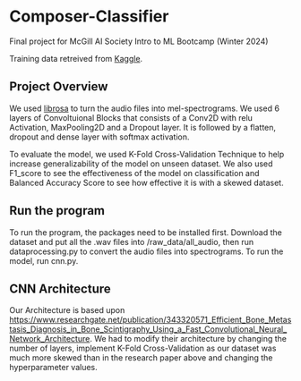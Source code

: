 # Composer-Classifier

Final project for McGill AI Society Intro to ML Bootcamp (Winter 2024)

Training data retreived from [Kaggle](https://www.kaggle.com/datasets/imsparsh/musicnet-dataset).

## Project Overview
We used [librosa](https://librosa.org/) to turn the audio files into mel-spectrograms. We used 6 layers of Convoltuional Blocks that consists of a Conv2D with relu Activation, MaxPooling2D and a Dropout layer. It is followed by a flatten, dropout and dense layer with softmax activation. 

To evaluate the model, we used K-Fold Cross-Validation Technique to help increase generalizability of the model on unseen dataset. We also used F1_score to see the effectiveness of the model on classification and Balanced Accuracy Score  to see how effective it is with a skewed dataset.

## Run the program
To run the program, the packages need to be installed first. Download the dataset and put all the .wav files into /raw_data/all_audio, then run dataprocessing.py to convert the audio files into spectrograms. To run the model, run cnn.py.

## CNN Architecture
Our Architecture is based upon https://www.researchgate.net/publication/343320571_Efficient_Bone_Metastasis_Diagnosis_in_Bone_Scintigraphy_Using_a_Fast_Convolutional_Neural_Network_Architecture. We had to modify their architecture by changing the number of layers, implement K-Fold Cross-Validation as our dataset was much more skewed than in the research paper above and changing the hyperparameter values.
